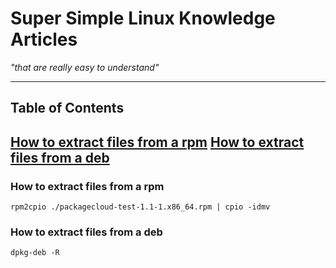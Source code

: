 # Super Simple Linux Knowledge Articles #
*"that are really easy to understand"*

---

## Table of Contents ##
[How to extract files from a rpm](#how-to-extract-files-from-a-rpm)
[How to extract files from a deb](#how-to-extract-files-from-a-deb)
---

### How to extract files from a rpm ###

```console
rpm2cpio ./packagecloud-test-1.1-1.x86_64.rpm | cpio -idmv
```

### How to extract files from a deb ###

```console
dpkg-deb -R
```
